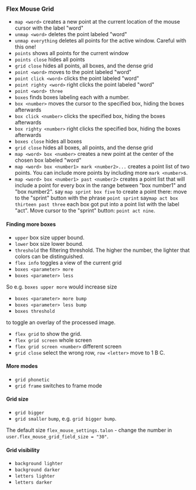 ### Flex Mouse Grid

- `map <word>` creates a new point at the current location of the mouse cursor with the label "word"
- `unmap <word>` deletes the point labeled "word"
- `unmap everything` deletes all points for the active window. Careful with this one!
- `points` shows all points for the current window
- `points close` hides all points
- `grid close` hides all points, all boxes, and the dense grid
- `point <word>` moves to the point labeled "word"
- `point click <word>` clicks the point labeled "word"
- `point righty <word>` right clicks the point labeled "word"
- `point <word> three`
- `boxes` finds boxes labeling each with a number.
- `box <number>` moves the cursor to the specified box, hiding the boxes afterwards
- `box click <number>` clicks the specified box, hiding the boxes afterwards
- `box righty <number>` right clicks the specified box, hiding the boxes afterwards
- `boxes close` hides all boxes
- `grid close` hides all boxes, all points, and the dense grid
- `map <word> box <number>` creates a new point at the center of the chosen box labeled "word"
- `map <word> box <number1> mark <number2>...` creates a point list of two points. You can include more points by including more `mark <number>`s.
- `map <word> box <number1> past <number2>` creates a point list that will include a point for every box in the range between "box number1" and "box number2". 
say `map sprint box five` to create a point there:
move to the "sprint" button with the phrase `point sprint`
say`map act box thirteen past three`
each box got put into a point list with the label "act". Move cursor to the "sprint" button: `point act nine`.

#### Finding more boxes
- `upper` box size upper bound.
- `lower` box size lower bound.
- `threshold` the filtering threshold. The higher the number, the lighter that colors can be distinguished.
- `flex info` toggles a view of the current grid 
- `boxes <parameter> more`
- `boxes <parameter> less`

So e.g. `boxes upper more` would increase size 
- `boxes <parameter> more bump`
- `boxes <parameter> less bump`
- `boxes threshold`

to toggle an overlay of the processed image.
- `flex grid` to show the grid. 
- `flex grid screen`  whole screen
- `flex grid screen <number>` different screen
- `grid close` 
select the wrong row, `row <letter>` move to 1 B C.

#### More modes
- `grid phonetic`
- `grid frame` switches to frame mode

#### Grid size
- `grid bigger`
- `grid smaller`
 `bump`, e.g. `grid bigger bump`.

The default size `flex_mouse_settings.talon` - change the number in `user.flex_mouse_grid_field_size = "30"`.

#### Grid visibility
- `background lighter`
- `background darker`
- `letters lighter`
- `letters darker`